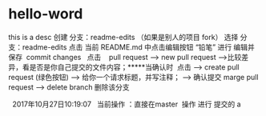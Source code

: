 # hello-word
this is a desc
创建 分支：readme-edits （如果是别人的项目 fork）
选择 分支：readme-edits 
点击 当前  README.md 中点击编辑按钮 “铅笔”
进行 编辑并保存  commit changes
 
点击 
  pull request 
  --> new pull request 
  -->比较差异，看是否是你自己提交的文件内容；*****当确认时  点击
  --> create pull request (绿色按钮)
  --> 给你一个请求标题，并写注释；
  --> 确认提交 marge pull request 
  --> delete branch 删除该分支
 
 
2017年10月27日10:19:07 
 当前操作 ：直接在master  操作 进行 提交的 
 a
